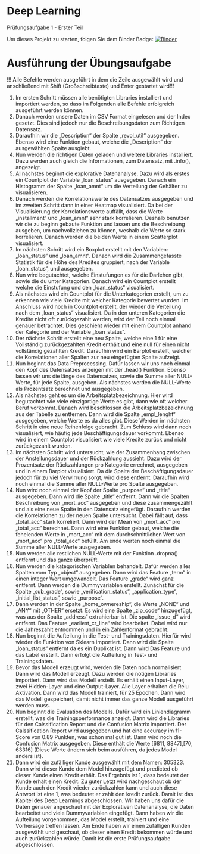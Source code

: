 # Deep Learning
Prüfungsaufgabe 1 - Erster Teil

Um dieses Projekt zu starten, folgen Sie dem Binder Badge:      [![Binder](https://mybinder.org/badge_logo.svg)](https://mybinder.org/v2/gh/FelixWuensch/Deep-Learning/HEAD)

# Ausführung der Übungsaufgabe

!!! Alle Befehle werden ausgeführt in dem die Zeile ausgewählt wird und anschließend mit Shift (Großschreibtaste) und Enter gestartet wird!!!

1. Im ersten Schritt müssen alle benötigten Libraries installiert und importiert werden, so dass im Folgenden alle Befehle erfolgreich ausgeführt werden können.
2. Danach werden unsere Daten im CSV Format eingelesen und der Index gesetzt. Dies sind jedoch nur die Beschreibungsdaten zum Richtigen Datensatz.
3. Daraufhin wir die „Description“ der Spalte „revol_util“ ausgegeben. Ebenso wird eine Funktion gebaut, welche die „Description“ der ausgewählten Spalte ausgiebt.
4. Nun werden die richtigen Daten geladen und weitere Libraries installiert. Dazu werden auch gleich die Informationen, zum Datensatz, mit .info(), angezeigt.
5. Al nächstes beginnt die explorative Datenanalyse. Dazu wird als erstes ein Countplot der Variable „loan_status“ ausgegeben. Danach ein Histogramm der Spalte „loan_amnt“ um die Verteilung der Gehälter zu visualisieren. 
6. Danach werden die Korrelationswerte des Datensatzes ausgegeben und im zweiten Schritt dann in einer Heatmap visualisiert. Da bei der Visualisierung der Korrelationswerte auffällt, dass die Werte „installment“ und „loan_amnt“ sehr stark korrelieren. Deshalb benutzen wir die zu beginn gebaute Funktion und lassen uns die Beschreibung ausgeben, um nachvollziehen zu können, weshalb die Werte so stark korrelieren. Danach werden die beiden Werte in einem Scatterplot visualisiert.
7. Im nächsten Schritt wird ein Boxplot erstellt mit den Variablen: „loan_status“ und „loan_amnt“. Danach wird die Zusammengefasste Statistik für die Höhe des Kredites gruppiert, nach der Variable „loan_status“, und ausgegeben. 
8. Nun wird begutachtet, welche Einstufungen es für die Darlehen gibt, sowie die du unter Kategorien. Danach wird ein Countplot erstellt welche die Einstufung und den „loan_status“ visualisiert.
9. Als nächstes wird ein Countplot für die Unterkategorien erstellt, um zu erkennen wie viele Kredite mit welcher Kategorie bewertet wurden. Im Anschluss wird noch in Countplot erstellt, der wieder die Verteilung nach dem „loan_status“ visualisiert. Da in den unteren Kategorien die Kredite nicht oft zurückgezahlt werden, wird der Teil noch einmal genauer betrachtet. Dies geschieht wieder mit einem Countplot anhand der Kategorie und der Variable „loan_status“.
10. Der nächste Schritt erstellt eine neu Spalte, welche eine 1 für eine Vollständig zurückgezahlten Kredit enthält und eine null für einen nicht vollständig gezahlten Kredit. Daraufhin wird ein Barplot erstellt, welcher die Korrelationen aller Spalten zur neu eingefügten Spalte aufzeigt.
11. Nun beginnt das Data Preprocessing. Dafür lassen wir uns noch einmal den Kopf des Datensatzes anzeigen mit der .head() Funktion. Ebenso lassen wir uns die länge des Datensatzes, sowie die Summe aller NULL-Werte, für jede Spalte, ausgeben. Als nächstes werden die NULL-Werte als Prozentsatz berechnet und ausgegeben.
12. Als nächstes geht es um die Arbeitsplatzbezeichnung. Hier wird begutachtet wie viele einzigartige Werte es gibt, dann wie oft welcher Beruf vorkommt. Danach wird beschlossen die Arbeitsplatzbezeichnung aus der Tabelle zu entfernen. Dann wird die Spalte „empl_lenght“ ausgegeben, welche Werte es da alles gibt. Diese Werden im nächsten Schritt in eine neue Reihenfolge gebracht. Zum Schluss wird dann noch visualisiert, wie häufig jede Beschäftigungsdauer vorkommt. Ebenso wird in einem Countplot visualisiert wie viele Kredite zurück und nicht zurückgezahlt wurden.
13. Im nächsten Schritt wird untersucht, wie der Zusammenhang zwischen der Anstellungsdauer und der Rückzahlung aussieht. Dazu wird der Prozentsatz der Rückzahlungen pro Kategorie errechnet, ausgegeben und in einem Barplot visualisiert. Da die Spalte der Beschäftigungsdauer jedoch für zu viel Verwirrung sorgt, wird diese entfernt. Daraufhin wird noch einmal die Summe aller NULL-Werte pro Spalte ausgegeben.
14. Nun wird noch einmal der Kopf der Spalte „purpose“ und „title“ ausgegeben. Dann wird die Spalte „title“ entfernt. Dann wir die Spalten Beschreibung von „mort_acc“ ausgegeben und diese zusammengezählt und als eine neue Spalte in den Datensatz eingefügt. Daraufhin werden die Korrelationen zu der neuen Spalte untersucht. Dabei fällt auf, dass „total_acc“ stark korreliert. Dann wird der Mean von „mort_acc“ pro „total_acc“ berechnet. Dann wird eine Funktion gebaut, welche die fehelenden Werte in „mort_acc“ mit dem durchschnittlichen Wert von „mort_acc“ pro „total_acc“ befüllt. Am ende werten noch einmal die Summe aller NULL-Werte ausgegeben.
15. Nun werden alle restlichen NULL-Werte mit der Funktion .dropna() entfernt und das ganze überprüft.
16. Nun werden die kategorischen Variablen behandelt. Dafür werden alles Spalten vom Typ „object“ ausgegeben. Dann wird das Feature „term“ in einen integer Wert umgewandelt. Das Feature „grade“ wird ganz entfernt. Dann werden die Dummyvariablen erstellt. Zunächst für die Spalte „sub_grade“, sowie „verification_status“, „application_type“, „initial_list_status“, sowie „purpose“.
17. Dann werden in der Spalte „home_ownereship“, die Werte „NONE“ und „ANY“ mit „OTHER“ ersetzt. Es wird eine Spalte „zip_code“ hinzugefügt, was aus der Spalte „address“ extrahierbar ist. Die spalte „issue_d“ wird entfernt. Das Feature „earliest_cr_line“ wird bearbeitet. Dabei wird nur die Jahreszahlt entnommen und in ein Zahlenformat gebracht.
18. Nun beginnt die Aufteilung in die Test- und Trainingsdaten. Hierfür wird wieder die Funktion von Sklearn importiert. Dann wird die Spalte „loan_status“ entfernt da es ein Duplikat ist. Dann wird Das Feature und das Label erstellt. Dann erfolgt die Aufteilung in Test- und Trainingsdaten.
19. Bevor das Modell erzeugt wird, werden die Daten noch normalisiert Dann wird das Modell erzeugt. Dazu werden die nötigen Libraries importiert. Dann wird das Modell erstellt. Es erhält einen Input-Layer, zwei Hidden-Layer und eine Output-Layer. Alle Layer erhalten die Relu Aktivation. Dann wird das Modell trainiert, für 25 Epochen. Dann wird das Modell gespeichert, damit nicht immer das ganze Modell ausgeführt werden muss.
20. Nun beginnt die Evaluation des Modells. Dafür wird ein Liniendiagramm erstellt, was die Trainingsperformance anzeigt. Dann wird die Libraries für den Calssification Report und die Confusion Matrix importiert. Der Calssification Report wird ausgegeben und hat eine accuracy im f1-Score von 0.89 Punkten, was schon mal gut ist. Dann wird noch die Confusion Matrix ausgegeben. Diese enthält die Werte [6811, 8847],[70, 63316] (Diese Werte ändern sich beim ausführen, da jedes Model anders ist). 
21. Dann wird ein zufälliger Kunde ausgewählt mit dem Namen: 305323. Dann wird dieser Kunde dem Model hinzugefügt und predicted ob dieser Kunde einen Kredit erhält. Das Ergebnis ist 1, dass bedeutet der Kunde erhält einen Kredit. Zu guter Letzt wird nachgeschaut ob der Kunde auch den Kredit wieder zurückzahlen kann und auch diese Antwort ist eine 1, was bedeutet er zahlt den kredit zurück. 
Damit ist das Kapitel des Deep Learnings abgeschlossen. Wir haben uns dafür die Daten genauer angeschaut mit der Explorativen Datenanalyse, die Daten bearbeitet und viele Dummyvariablen eingefügt. Dann haben wir die Aufteilung vorgenommen, das Model erstellt, trainiert und eine Vorhersage treffen lassen. Am Ende haben wir einen zufälligen Kunden ausgewählt und geschaut, ob dieser einen Kredit bekommen würde und auch zurückzahlen würde. Damit ist die erste Prüfungsaufgabe abgeschlossen.
